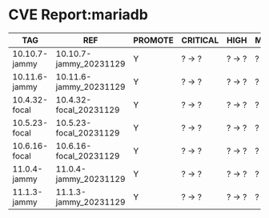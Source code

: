 # CVE Report:mariadb
|      TAG      |          REF           | PROMOTE | CRITICAL |  HIGH  | MEDIUM |  LOW   | UNKNOWN |
|---------------|------------------------|---------|----------|--------|--------|--------|---------|
| 10.10.7-jammy | 10.10.7-jammy_20231129 | Y       | ? -> ?   | ? -> ? | ? -> ? | ? -> ? | ? -> ?  |
| 10.11.6-jammy | 10.11.6-jammy_20231129 | Y       | ? -> ?   | ? -> ? | ? -> ? | ? -> ? | ? -> ?  |
| 10.4.32-focal | 10.4.32-focal_20231129 | Y       | ? -> ?   | ? -> ? | ? -> ? | ? -> ? | ? -> ?  |
| 10.5.23-focal | 10.5.23-focal_20231129 | Y       | ? -> ?   | ? -> ? | ? -> ? | ? -> ? | ? -> ?  |
| 10.6.16-focal | 10.6.16-focal_20231129 | Y       | ? -> ?   | ? -> ? | ? -> ? | ? -> ? | ? -> ?  |
| 11.0.4-jammy  | 11.0.4-jammy_20231129  | Y       | ? -> ?   | ? -> ? | ? -> ? | ? -> ? | ? -> ?  |
| 11.1.3-jammy  | 11.1.3-jammy_20231129  | Y       | ? -> ?   | ? -> ? | ? -> ? | ? -> ? | ? -> ?  |
